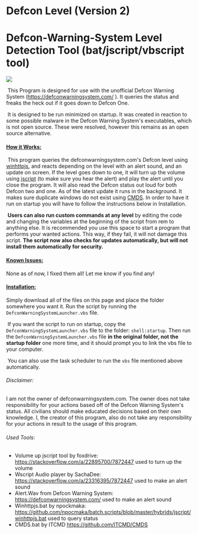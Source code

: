 # Defcon Level (Version 2)
# Defcon-Warning-System Level Detection Tool (bat/jscript/vbscript tool)

![](https://i.imgur.com/P4cFzUJ.png)

​    This Program is designed for use with the unofficial Defcon Warning System (https://defconwarningsystem.com/ ). It queries the status and freaks the heck out if it goes down to Defcon One.

​    It is designed to be run minimized on startup. It was created in reaction to some possible malware in the Defcon Warning System's executables, which is not open source. These were resolved, however this remains as an open source alternative.



#### <u>**How it Works:**</u>

​    This program queries the defconwarningsystem.com's Defcon level using [winhttpjs](https://github.com/npocmaka/batch.scripts/blob/master/hybrids/jscript/winhttpjs.bat), and reacts depending on the level with an alert sound, and an update on screen. If the level goes down to one, it will turn up the volume using [jscript](https://stackoverflow.com/a/22895700/7872447) (to make sure you hear the alert) and play the alert until you close the program. It will also read the Defcon status out loud for both Defcon two and one. As of the latest update it runs in the background. It makes sure duplicate windows do not exist using [CMDS](https://github.com/ITCMD/CMDS). In order to have it run on startup you will have to follow the instructions below in Installation.

​	**Users can also run custom commands at any level** by editing the code and changing the variables at the beginning of the script from rem to anything else. It is recommended you use this space to start a program that performs your wanted actions. This way, if they fail, it will not damage this script. **The script now also checks for updates automatically, but will not install them automatically for security.**



#### <u>Known Issues:</u>

   None as of now, I fixed them all! Let me know if you find any!

#### <u>Installation:</u>

   Simply download all of the files on this page and place the folder somewhere you want it. Run the script by running the  `DefconWarningSystemLauncher.vbs` file. 

​	If you want the script to run on startup, copy the `DefconWarningSystemLauncher.vbs`  file to the folder: `shell:startup`. Then run the  `DefconWarningSystemLauncher.vbs` file **in the original folder, not the startup folder** one more time, and it should prompt you to link the vbs file to your computer.

​	You can also use the task scheduler to run the `vbs` file mentioned above automatically.



###### Disclaimer:

   I am not the owner of defconwarningsystem.com. The owner does not take responsibility for your actions based off of the Defcon Warning System's status. All civilians should make educated decisions based on their own knowledge. I, the creator of this program, also do not take any responsibility for your actions in result to the usage of this program.

###### Used Tools:

- Volume up jscript tool by foxdrive: https://stackoverflow.com/a/22895700/7872447 used to turn up the volume
- Wscript Audio player by SachaDee: https://stackoverflow.com/a/23316395/7872447  used to make an alert sound
- Alert.Wav from Defcon Warning System: https://defconwarningsystem.com/  used to make an alert sound
- Winhttpjs.bat by npockmaka:  https://github.com/npocmaka/batch.scripts/blob/master/hybrids/jscript/winhttpjs.bat  used to query status
- CMDS.bat by ITCMD https://github.com/ITCMD/CMDS